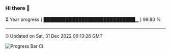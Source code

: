 ### Hi there 👋

⏳ Year progress { █████████████████████████████▁ } 99.80 %

---

⏰ Updated on Sat, 31 Dec 2022 06:13:26 GMT

![Progress Bar CI](https://github.com/liununu/liununu/workflows/Progress%20Bar%20CI/badge.svg)
